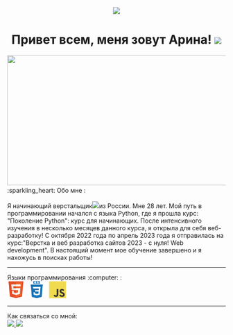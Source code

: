 
<div id="header" align="center">
  <img src="https://media.giphy.com/media/M9gbBd9nbDrOTu1Mqx/giphy.gif" width="100"/>
</div>
<h1 align="center">
  Привет всем, меня зовут Арина!
  <img src="https://media.giphy.com/media/hvRJCLFzcasrR4ia7z/giphy.gif" width="30px"/>
</h1>
</div>
<div align="center">
  <img src="https://media.giphy.com/media/dWesBcTLavkZuG35MI/giphy.gif" width="600" height="300"/>
</div>
<div>
  :sparkling_heart: Обо мне :<br><br>
Я начинающий верстальщик<img src="https://media.giphy.com/media/WUlplcMpOCEmTGBtBW/giphy.gif" width="30">из России. Мне 28 лет. Мой путь в программировании начался 
 с языка Python, где я прошлa курс: "Поколение Python": курс для начинающих. После интенсивного изучения в несколько месяцев данного курса, я открыла для себя  веб-разработку! С октября 2022 года по апрель 2023 года я отправилась на курс:"Верстка и веб разработка сайтов 2023 - с нуля! Web development". В настоящий момент мое обучение завершено и я нахожусь в поисках работы!
</div>
<hr>
Языки программирования :computer: :
<br>
<div>
   <img src="https://github.com/devicons/devicon/blob/master/icons/html5/html5-original.svg" title="HTML5" alt="HTML" width="40" height="40"/>&nbsp;
 <img src="https://github.com/devicons/devicon/blob/master/icons/css3/css3-plain-wordmark.svg"  title="CSS3" alt="CSS" width="40" height="40"/>&nbsp;
  <img src="https://github.com/devicons/devicon/blob/master/icons/javascript/javascript-original.svg" title="JavaScript" alt="JavaScript" width="40" height="40"/>&nbsp;
</div>
<hr>
Как связаться со мной:
<div aling="center">
  <div id="badges">
  <a href="https://vk.com/jeri_13">
   <img src="https://img.shields.io/badge/vk-blue?logo=linked&logoColor=white&style=for-the-badges">
  </a>
    <a href="https://t.me/@IenchArina">
    <img src="https://img.shields.io/badge/telegram-blue?logo=linked&logoColor=white&style=for-the-badges">
    </a>
</div>

<img src="https://komarev.com/ghpvc/?username=Aiench&style=flat-square&color=blue" alt=""/>
<h1>
